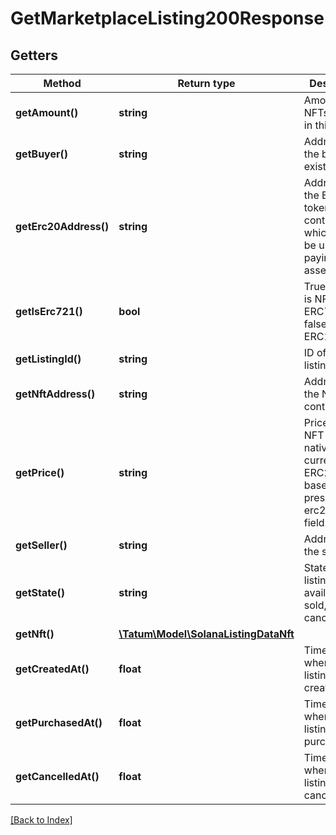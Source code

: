 # GetMarketplaceListing200Response

## Getters

Method | Return type | Description | Notes
------------ | ------------- | ------------- | -------------
**getAmount()** | **string** | Amount of NFTs to sold in this listing. |
**getBuyer()** | **string** | Address of the buyer, if exists. | [optional]
**getErc20Address()** | **string** | Address of the ERC20 token smart contract, which should be used for paying for the asset | [optional]
**getIsErc721()** | **bool** | True if asset is NFT of type ERC721, false if ERC1155 | [optional]
**getListingId()** | **string** | ID of the listing |
**getNftAddress()** | **string** | Address of the NFT smart contract. | [optional]
**getPrice()** | **string** | Price of the NFT asset in native currency or ERC20 token based on the presence of erc20Address field. |
**getSeller()** | **string** | Address of the seller. |
**getState()** | **string** | State of the listing. 0 - available, 1 - sold, 2 - cancelled |
**getNft()** | [**\Tatum\Model\SolanaListingDataNft**](SolanaListingDataNft.md) |  |
**getCreatedAt()** | **float** | Timestamp when this listing was created |
**getPurchasedAt()** | **float** | Timestamp when this listing was purchased | [optional]
**getCancelledAt()** | **float** | Timestamp when this listing was cancelled | [optional]

[[Back to Index]](../index.md)

